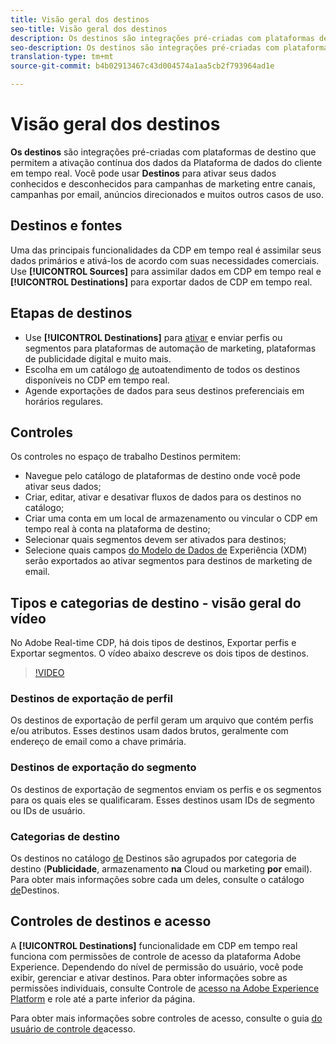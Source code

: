 ```yaml
---
title: Visão geral dos destinos
seo-title: Visão geral dos destinos
description: Os destinos são integrações pré-criadas com plataformas de destino que permitem a ativação contínua dos dados da Plataforma de dados do cliente em tempo real. Você pode usar Destinos na Plataforma de dados do cliente em tempo real da Adobe para ativar seus dados conhecidos e desconhecidos para campanhas de marketing entre canais, campanhas por email, anúncios direcionados e muitos outros casos de uso.
seo-description: Os destinos são integrações pré-criadas com plataformas de destino que permitem a ativação contínua dos dados da Plataforma de dados do cliente em tempo real. Você pode usar Destinos na Plataforma de dados do cliente em tempo real da Adobe para ativar seus dados conhecidos e desconhecidos para campanhas de marketing entre canais, campanhas por email, anúncios direcionados e muitos outros casos de uso.
translation-type: tm+mt
source-git-commit: b4b02913467c43d004574a1aa5cb2f793964ad1e

---
```



# Visão geral dos destinos

**Os destinos** são integrações pré-criadas com plataformas de destino que permitem a ativação contínua dos dados da Plataforma de dados do cliente em tempo real. Você pode usar **Destinos** para ativar seus dados conhecidos e desconhecidos para campanhas de marketing entre canais, campanhas por email, anúncios direcionados e muitos outros casos de uso.

## Destinos e fontes

Uma das principais funcionalidades da CDP em tempo real é assimilar seus dados primários e ativá-los de acordo com suas necessidades comerciais. Use **[!UICONTROL Sources]** para assimilar dados em CDP em tempo real e **[!UICONTROL Destinations]** para exportar dados de CDP em tempo real.

## Etapas de destinos

* Use **[!UICONTROL Destinations]** para [ativar](/help/rtcdp/destinations/activate-destinations.md) e enviar perfis ou segmentos para plataformas de automação de marketing, plataformas de publicidade digital e muito mais.
* Escolha em um catálogo [de](/help/rtcdp/destinations/destinations-catalog.md) autoatendimento de todos os destinos disponíveis no CDP em tempo real.
* Agende exportações de dados para seus destinos preferenciais em horários regulares.

## Controles

Os controles no espaço de trabalho [](/help/rtcdp/destinations/destinations-workspace.md) Destinos permitem:

* Navegue pelo catálogo de plataformas de destino onde você pode ativar seus dados;
* Criar, editar, ativar e desativar fluxos de dados para os destinos no catálogo;
* Criar uma conta em um local de armazenamento ou vincular o CDP em tempo real à conta na plataforma de destino;
* Selecionar quais segmentos devem ser ativados para destinos;
* Selecione quais campos [do Modelo de Dados de](https://www.adobe.io/apis/experienceplatform/home/xdm/xdmservices.html#!api-specification/markdown/narrative/technical_overview/schema_registry/xdm_system/xdm_system_in_experience_platform.md) Experiência (XDM) serão exportados ao ativar segmentos para destinos de marketing de email.

## Tipos e categorias de destino - visão geral do vídeo

No Adobe Real-time CDP, há dois tipos de destinos, Exportar perfis e Exportar segmentos. O vídeo abaixo descreve os dois tipos de destinos.

>[!VIDEO](https://video.tv.adobe.com/v/29707?quality=12)

### Destinos de exportação de perfil

Os destinos de exportação de perfil geram um arquivo que contém perfis e/ou atributos. Esses destinos usam dados brutos, geralmente com endereço de email como a chave primária.

### Destinos de exportação do segmento

Os destinos de exportação de segmentos enviam os perfis e os segmentos para os quais eles se qualificaram. Esses destinos usam IDs de segmento ou IDs de usuário.

### Categorias de destino

Os destinos no catálogo [de](/help/rtcdp/destinations/destinations-catalog.md) Destinos são agrupados por categoria de destino (**Publicidade**, armazenamento **na** Cloud ou marketing **por** email). Para obter mais informações sobre cada um deles, consulte o catálogo [de](/help/rtcdp/destinations/destinations-catalog.md)Destinos.

## Controles de destinos e acesso

A **[!UICONTROL Destinations]** funcionalidade em CDP em tempo real funciona com permissões de controle de acesso da plataforma Adobe Experience. Dependendo do nível de permissão do usuário, você pode exibir, gerenciar e ativar destinos. Para obter informações sobre as permissões individuais, consulte Controle de [acesso na Adobe Experience Platform](https://www.adobe.io/apis/experienceplatform/home/permissions-and-sandboxes/permissions-and-sandboxes.html#!api-specification/markdown/narrative/technical_overview/access-control/access-control-overview.md) e role até a parte inferior da página.

Para obter mais informações sobre controles de acesso, consulte o guia [do usuário de controle de](https://www.adobe.io/apis/experienceplatform/home/permissions-and-sandboxes/permissions-and-sandboxes.html#!api-specification/markdown/narrative/technical_overview/access-control/access-control-user-guide.md)acesso.